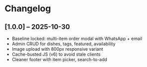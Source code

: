 # Changelog

## [1.0.0] – 2025-10-30
- Baseline locked: multi-item order modal with WhatsApp + email
- Admin CRUD for dishes, tags, featured, availability
- Image upload with 800px responsive variant
- Cache-busted JS (v6) to avoid stale clients
- Cleaner footer with item picker, search-to-add

